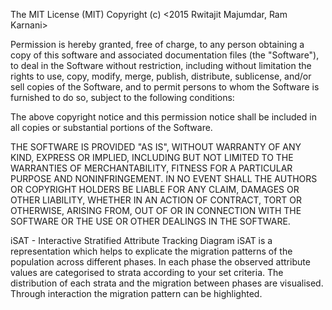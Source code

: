 The MIT License (MIT)
Copyright (c) <2015 Rwitajit Majumdar, Ram Karnani>

Permission is hereby granted, free of charge, to any person obtaining a copy of this software and associated documentation files (the "Software"), to deal in the Software without restriction, including without limitation the rights to use, copy, modify, merge, publish, distribute, sublicense, and/or sell copies of the Software, and to permit persons to whom the Software is furnished to do so, subject to the following conditions:

The above copyright notice and this permission notice shall be included in all copies or substantial portions of the Software.

THE SOFTWARE IS PROVIDED "AS IS", WITHOUT WARRANTY OF ANY KIND, EXPRESS OR IMPLIED, INCLUDING BUT NOT LIMITED TO THE WARRANTIES OF MERCHANTABILITY, FITNESS FOR A PARTICULAR PURPOSE AND NONINFRINGEMENT. IN NO EVENT SHALL THE AUTHORS OR COPYRIGHT HOLDERS BE LIABLE FOR ANY CLAIM, DAMAGES OR OTHER LIABILITY, WHETHER IN AN ACTION OF CONTRACT, TORT OR OTHERWISE, ARISING FROM, OUT OF OR IN CONNECTION WITH THE SOFTWARE OR THE USE OR OTHER DEALINGS IN THE SOFTWARE.


iSAT - Interactive Stratified Attribute Tracking Diagram
iSAT is a representation which helps to explicate the migration patterns of the population across different phases. In each phase the observed attribute values are categorised to strata according to your set criteria. The distribution of each strata and the migration between phases are visualised. Through interaction the migration pattern can be highlighted.
